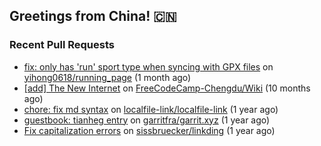 ## Greetings from China! :cn:

### Recent Pull Requests

- [fix: only has &#39;run&#39; sport type when syncing with GPX files](https://github.com/yihong0618/running_page/pull/835) on [yihong0618/running_page](https://github.com/yihong0618/running_page) (1 month ago)
- [[add] The New Internet](https://github.com/FreeCodeCamp-Chengdu/Wiki/pull/111) on [FreeCodeCamp-Chengdu/Wiki](https://github.com/FreeCodeCamp-Chengdu/Wiki) (10 months ago)
- [chore: fix md syntax](https://github.com/localfile-link/localfile-link/pull/2) on [localfile-link/localfile-link](https://github.com/localfile-link/localfile-link) (1 year ago)
- [guestbook: tianheg entry](https://github.com/garritfra/garrit.xyz/pull/490) on [garritfra/garrit.xyz](https://github.com/garritfra/garrit.xyz) (1 year ago)
- [Fix capitalization errors](https://github.com/sissbruecker/linkding/pull/698) on [sissbruecker/linkding](https://github.com/sissbruecker/linkding) (1 year ago)
